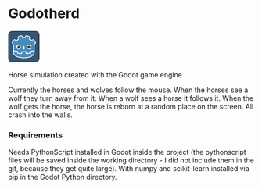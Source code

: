 # Godotherd

![Logo Image](./icon.png)

Horse simulation created with the Godot game engine

Currently the horses and wolves follow the mouse. When the horses see a wolf they turn away from it. When a wolf sees a horse it follows it. When the wolf gets the horse, the horse is reborn at a random place on the screen. 
All crash into the walls.

### Requirements

Needs PythonScript installed in Godot inside the project (the pythonscript files will be saved inside the working directory - I did not include them in the git, because they get quite large). With numpy and scikit-learn installed via pip in the Godot Python directory.

